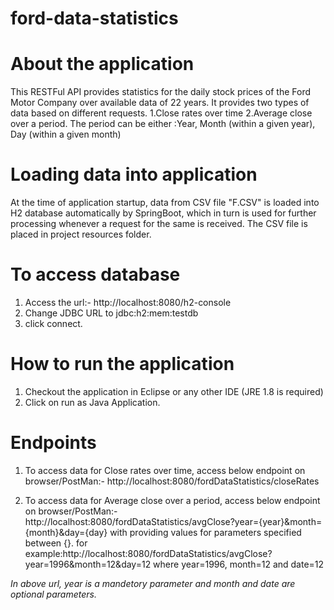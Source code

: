 # ford-data-statistics

# About the application

This RESTFul API provides statistics for the daily stock prices of the Ford Motor Company over available data of 22 years.
It provides two types of data based on different requests.
1.Close rates over time
2.Average close over a period. The period can be either :Year, Month (within a given year), Day (within a given month)

# Loading data into application

At the time of application startup, data from CSV file "F.CSV" is loaded into H2 database automatically by SpringBoot, which in turn is used for further processing whenever a request for the same is received. The CSV file is placed in project resources folder.

# To access database 

1. Access the url:-
http://localhost:8080/h2-console
2. Change JDBC URL to jdbc:h2:mem:testdb
3. click connect.

# How to run the application

1. Checkout the application in Eclipse or any other IDE (JRE 1.8 is required)
2. Click on run as Java Application.

# Endpoints

1. To access data for Close rates over time,  access below endpoint on browser/PostMan:-
http://localhost:8080/fordDataStatistics/closeRates

2. To access data for Average close over a period, access below endpoint on browser/PostMan:-
http://localhost:8080/fordDataStatistics/avgClose?year={year}&month={month}&day={day}
with providing values for parameters specified between {}. 
for example:http://localhost:8080/fordDataStatistics/avgClose?year=1996&month=12&day=12
where year=1996, month=12 and date=12

*In above url, year is a mandetory parameter and month and date are optional parameters.*
